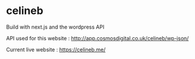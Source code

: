 # celineb

Build with next.js and the wordpress API

API used for this website :
http://app.cosmosdigital.co.uk/celineb/wp-json/

Current live website :
https://celineb.me/
